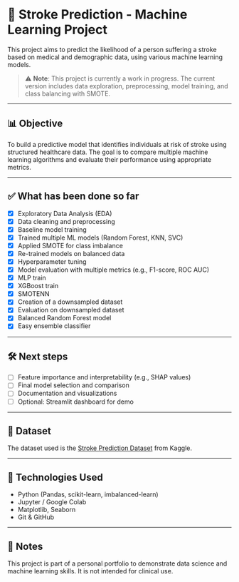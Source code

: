 # 🧠 Stroke Prediction - Machine Learning Project

This project aims to predict the likelihood of a person suffering a stroke based on medical and demographic data, using various machine learning models.

> ⚠️ **Note**: This project is currently a work in progress. The current version includes data exploration, preprocessing, model training, and class balancing with SMOTE.

---

## 📊 Objective

To build a predictive model that identifies individuals at risk of stroke using structured healthcare data. The goal is to compare multiple machine learning algorithms and evaluate their performance using appropriate metrics.

---

## ✅ What has been done so far

- [x] Exploratory Data Analysis (EDA)
- [x] Data cleaning and preprocessing
- [x] Baseline model training
- [x] Trained multiple ML models (Random Forest, KNN, SVC)
- [x] Applied SMOTE for class imbalance
- [x] Re-trained models on balanced data
- [x] Hyperparameter tuning
- [x] Model evaluation with multiple metrics (e.g., F1-score, ROC AUC)
- [x] MLP train
- [x] XGBoost train
- [x] SMOTENN
- [x] Creation of a downsampled dataset
- [x] Evaluation on downsampled dataset
- [x] Balanced Random Forest model
- [x] Easy ensemble classifier

---

## 🛠️ Next steps

- [ ] Feature importance and interpretability (e.g., SHAP values)
- [ ] Final model selection and comparison
- [ ] Documentation and visualizations
- [ ] Optional: Streamlit dashboard for demo

---

## 📁 Dataset

The dataset used is the [Stroke Prediction Dataset](https://www.kaggle.com/datasets/fedesoriano/stroke-prediction-dataset) from Kaggle.

---

## 🧰 Technologies Used

- Python (Pandas, scikit-learn, imbalanced-learn)
- Jupyter / Google Colab
- Matplotlib, Seaborn
- Git & GitHub

---

## 📌 Notes

This project is part of a personal portfolio to demonstrate data science and machine learning skills. It is not intended for clinical use.

